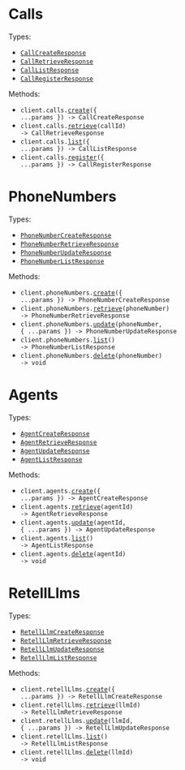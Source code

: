 # Calls

Types:

- <code><a href="./src/resources/calls.ts">CallCreateResponse</a></code>
- <code><a href="./src/resources/calls.ts">CallRetrieveResponse</a></code>
- <code><a href="./src/resources/calls.ts">CallListResponse</a></code>
- <code><a href="./src/resources/calls.ts">CallRegisterResponse</a></code>

Methods:

- <code title="post /create-phone-call">client.calls.<a href="./src/resources/calls.ts">create</a>({ ...params }) -> CallCreateResponse</code>
- <code title="get /get-call/{call_id}">client.calls.<a href="./src/resources/calls.ts">retrieve</a>(callId) -> CallRetrieveResponse</code>
- <code title="get /list-calls">client.calls.<a href="./src/resources/calls.ts">list</a>({ ...params }) -> CallListResponse</code>
- <code title="post /register-call">client.calls.<a href="./src/resources/calls.ts">register</a>({ ...params }) -> CallRegisterResponse</code>

# PhoneNumbers

Types:

- <code><a href="./src/resources/phone-numbers.ts">PhoneNumberCreateResponse</a></code>
- <code><a href="./src/resources/phone-numbers.ts">PhoneNumberRetrieveResponse</a></code>
- <code><a href="./src/resources/phone-numbers.ts">PhoneNumberUpdateResponse</a></code>
- <code><a href="./src/resources/phone-numbers.ts">PhoneNumberListResponse</a></code>

Methods:

- <code title="post /create-phone-number">client.phoneNumbers.<a href="./src/resources/phone-numbers.ts">create</a>({ ...params }) -> PhoneNumberCreateResponse</code>
- <code title="get /get-phone-number/{phone_number}">client.phoneNumbers.<a href="./src/resources/phone-numbers.ts">retrieve</a>(phoneNumber) -> PhoneNumberRetrieveResponse</code>
- <code title="patch /update-phone-number/{phone_number}">client.phoneNumbers.<a href="./src/resources/phone-numbers.ts">update</a>(phoneNumber, { ...params }) -> PhoneNumberUpdateResponse</code>
- <code title="get /list-phone-number">client.phoneNumbers.<a href="./src/resources/phone-numbers.ts">list</a>() -> PhoneNumberListResponse</code>
- <code title="delete /delete-phone-number/{phone_number}">client.phoneNumbers.<a href="./src/resources/phone-numbers.ts">delete</a>(phoneNumber) -> void</code>

# Agents

Types:

- <code><a href="./src/resources/agents.ts">AgentCreateResponse</a></code>
- <code><a href="./src/resources/agents.ts">AgentRetrieveResponse</a></code>
- <code><a href="./src/resources/agents.ts">AgentUpdateResponse</a></code>
- <code><a href="./src/resources/agents.ts">AgentListResponse</a></code>

Methods:

- <code title="post /create-agent">client.agents.<a href="./src/resources/agents.ts">create</a>({ ...params }) -> AgentCreateResponse</code>
- <code title="get /get-agent/{agent_id}">client.agents.<a href="./src/resources/agents.ts">retrieve</a>(agentId) -> AgentRetrieveResponse</code>
- <code title="patch /update-agent/{agent_id}">client.agents.<a href="./src/resources/agents.ts">update</a>(agentId, { ...params }) -> AgentUpdateResponse</code>
- <code title="get /list-agents">client.agents.<a href="./src/resources/agents.ts">list</a>() -> AgentListResponse</code>
- <code title="delete /delete-agent/{agent_id}">client.agents.<a href="./src/resources/agents.ts">delete</a>(agentId) -> void</code>

# RetellLlms

Types:

- <code><a href="./src/resources/retell-llms.ts">RetellLlmCreateResponse</a></code>
- <code><a href="./src/resources/retell-llms.ts">RetellLlmRetrieveResponse</a></code>
- <code><a href="./src/resources/retell-llms.ts">RetellLlmUpdateResponse</a></code>
- <code><a href="./src/resources/retell-llms.ts">RetellLlmListResponse</a></code>

Methods:

- <code title="post /create-retell-llm">client.retellLlms.<a href="./src/resources/retell-llms.ts">create</a>({ ...params }) -> RetellLlmCreateResponse</code>
- <code title="get /get-retell-llm/{llm_id}">client.retellLlms.<a href="./src/resources/retell-llms.ts">retrieve</a>(llmId) -> RetellLlmRetrieveResponse</code>
- <code title="patch /update-retell-llm/{llm_id}">client.retellLlms.<a href="./src/resources/retell-llms.ts">update</a>(llmId, { ...params }) -> RetellLlmUpdateResponse</code>
- <code title="get /list-retell-llm">client.retellLlms.<a href="./src/resources/retell-llms.ts">list</a>() -> RetellLlmListResponse</code>
- <code title="delete /delete-retell-llm/{llm_id}">client.retellLlms.<a href="./src/resources/retell-llms.ts">delete</a>(llmId) -> void</code>
